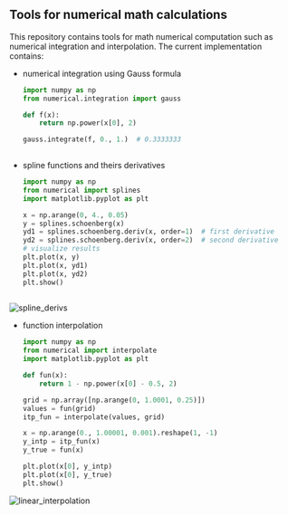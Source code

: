 ## Tools for numerical math calculations

This repository contains tools for math numerical computation such as numerical integration and interpolation. The current implementation contains:
-   numerical integration using Gauss formula

    ```python
    import numpy as np
    from numerical.integration import gauss
    
    def f(x):
        return np.power(x[0], 2)
    
    gauss.integrate(f, 0., 1.)  # 0.3333333
  
    ```


-   spline functions and theirs derivatives

    ```python
    import numpy as np
    from numerical import splines
    import matplotlib.pyplot as plt
    
    x = np.arange(0, 4., 0.05)
    y = splines.schoenberg(x)
    yd1 = splines.schoenberg.deriv(x, order=1)  # first derivative
    yd2 = splines.schoenberg.deriv(x, order=2)  # second derivative
    # visualize results
    plt.plot(x, y)
    plt.plot(x, yd1)
    plt.plot(x, yd2)
    plt.show()
  
    ```

![spline_derivs](https://github.com/Bellator95/scikit-numerical/blob/master/images/shenberg_spline_derivatives.png)


-   function interpolation

    ```python
    import numpy as np
    from numerical import interpolate
    import matplotlib.pyplot as plt
    
    def fun(x):
        return 1 - np.power(x[0] - 0.5, 2)

    grid = np.array([np.arange(0, 1.0001, 0.25)])
    values = fun(grid)
    itp_fun = interpolate(values, grid)
    
    x = np.arange(0., 1.00001, 0.001).reshape(1, -1)
    y_intp = itp_fun(x)
    y_true = fun(x)

    plt.plot(x[0], y_intp)
    plt.plot(x[0], y_true)
    plt.show()
    ```
    
![linear_interpolation](https://github.com/Bellator95/scikit-numerical/blob/master/images/linear_interpolation.png)
